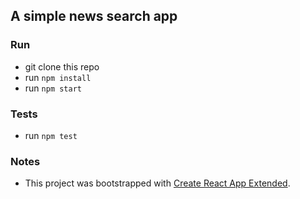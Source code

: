 ## A simple news search app

### Run
- git clone this repo
- run `npm install`
- run `npm start`

### Tests
- run `npm test`

### Notes
- This project was bootstrapped with [Create React App Extended](https://github.com/terencestone/create-react-app-extended).
